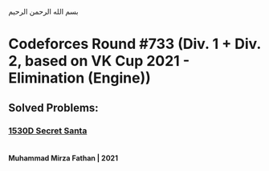 بسم الله الرحمن الرحيم
<br />
# Codeforces Round #733 (Div. 1 + Div. 2, based on VK Cup 2021 - Elimination (Engine))
## Solved Problems:
### [1530D Secret Santa](https://codeforces.com/problemset/problem/1530/D) <br/><br/>
**Muhammad Mirza Fathan | 2021**
